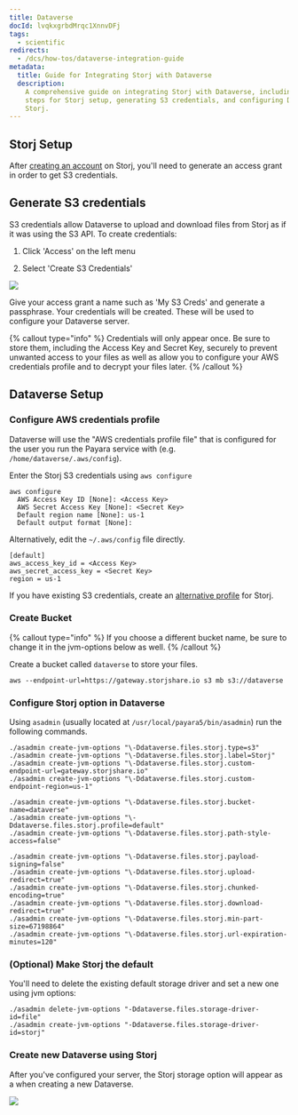 ```yaml
---
title: Dataverse
docId: lvqkxgrbdMrqc1XnnvDFj
tags:
  - scientific
redirects:
  - /dcs/how-tos/dataverse-integration-guide
metadata:
  title: Guide for Integrating Storj with Dataverse
  description:
    A comprehensive guide on integrating Storj with Dataverse, including
    steps for Storj setup, generating S3 credentials, and configuring Dataverse with
    Storj.
---
```


## Storj Setup

After [creating an account](https://storj.io/signup?partner=dataverse) on Storj, you'll need to generate an access grant in order to get S3 credentials.

## Generate S3 credentials

S3 credentials allow Dataverse to upload and download files from Storj as if it was using the S3 API. To create credentials:

1.  Click 'Access' on the left menu

2.  Select 'Create S3 Credentials'

![](https://link.us1.storjshare.io/raw/jua7rls6hkx5556qfcmhrqed2tfa/docs/images/-85BIv0WdIdn3stV_J5CX_access-2.png)

Give your access grant a name such as 'My S3 Creds' and generate a passphrase. Your credentials will be created. These will be used to configure your Dataverse server.

{% callout type="info"  %}
Credentials will only appear once. Be sure to store them, including the Access Key and Secret Key, securely to prevent unwanted access to your files as well as allow you to configure your AWS credentials profile and to decrypt your files later.
{% /callout %}

## Dataverse Setup

### Configure AWS credentials profile

Dataverse will use the "AWS credentials profile file" that is configured for the user you run the Payara service with (e.g. `/home/dataverse/.aws/config`).

Enter the Storj S3 credentials using `aws configure`

```Text
aws configure
  AWS Access Key ID [None]: <Access Key>
  AWS Secret Access Key [None]: <Secret Key>
  Default region name [None]: us-1
  Default output format [None]:
```

Alternatively, edit the `~/.aws/config` file directly.

```Text
[default]
aws_access_key_id = <Access Key>
aws_secret_access_key = <Secret Key>
region = us-1
```

If you have existing S3 credentials, create an [alternative profile](https://guides.dataverse.org/en/5.10.1/installation/config.html) for Storj.

### Create Bucket

{% callout type="info"  %}
If you choose a different bucket name, be sure to change it in the jvm-options below as well.
{% /callout %}

Create a bucket called `dataverse` to store your files.

```Text
aws --endpoint-url=https://gateway.storjshare.io s3 mb s3://dataverse
```

### Configure Storj option in Dataverse

Using `asadmin` (usually located at `/usr/local/payara5/bin/asadmin`) run the following commands.

```Text
./asadmin create-jvm-options "\-Ddataverse.files.storj.type=s3"
./asadmin create-jvm-options "\-Ddataverse.files.storj.label=Storj"
./asadmin create-jvm-options "\-Ddataverse.files.storj.custom-endpoint-url=gateway.storjshare.io"
./asadmin create-jvm-options "\-Ddataverse.files.storj.custom-endpoint-region=us-1"

./asadmin create-jvm-options "\-Ddataverse.files.storj.bucket-name=dataverse"
./asadmin create-jvm-options "\-Ddataverse.files.storj.profile=default"
./asadmin create-jvm-options "\-Ddataverse.files.storj.path-style-access=false"

./asadmin create-jvm-options "\-Ddataverse.files.storj.payload-signing=false"
./asadmin create-jvm-options "\-Ddataverse.files.storj.upload-redirect=true"
./asadmin create-jvm-options "\-Ddataverse.files.storj.chunked-encoding=true"
./asadmin create-jvm-options "\-Ddataverse.files.storj.download-redirect=true"
./asadmin create-jvm-options "\-Ddataverse.files.storj.min-part-size=67198864"
./asadmin create-jvm-options "\-Ddataverse.files.storj.url-expiration-minutes=120"
```

### (Optional) Make Storj the default

You'll need to delete the existing default storage driver and set a new one using jvm options:

```Text
./asadmin delete-jvm-options "-Ddataverse.files.storage-driver-id=file"
./asadmin create-jvm-options "-Ddataverse.files.storage-driver-id=storj"
```

### Create new Dataverse using Storj

After you've configured your server, the Storj storage option will appear as a when creating a new Dataverse.

![](https://link.us1.storjshare.io/raw/jua7rls6hkx5556qfcmhrqed2tfa/docs/images/ElEbYhWSbPGCdUWhzvYKj_screen-shot-2022-06-10-at-35521-pm.png)
